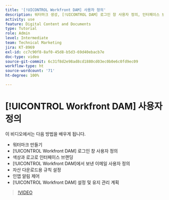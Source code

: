 ```yaml
---
title: '[!UICONTROL Workfront DAM] 사용자 정의'
description: 워터마크 생성, [!UICONTROL DAM] 로그인 창 사용자 정의, 인터페이스 브랜딩 등을 통해 [!UICONTROL Workfront DAM]을 사용자 정의하는 방법을 알아봅니다.
activity: use
feature: Digital Content and Documents
type: Tutorial
role: Admin
level: Intermediate
team: Technical Marketing
jira: KT-8969
exl-id: cc7c90f8-8af0-45d8-b5d3-69d40ebacb7e
doc-type: video
source-git-commit: 6c31f8d2e98ad8cd1880cd03ec0b0e6c0fd9ec09
workflow-type: ht
source-wordcount: '71'
ht-degree: 100%

---
```


# [!UICONTROL Workfront DAM] 사용자 정의

이 비디오에서는 다음 방법을 배우게 됩니다.

* 워터마크 만들기
* [!UICONTROL Workfront DAM] 로그인 창 사용자 정의
* 색상과 로고로 인터페이스 브랜딩
* [!UICONTROL Workfront DAM]에서 보낸 이메일 사용자 정의
* 자산 다운로드용 규칙 설정
* 인앱 알림 제어
* [!UICONTROL Workfront DAM] 설정 및 유지 관리 계획

>[!VIDEO](https://video.tv.adobe.com/v/335232/?quality=12&learn=on)
